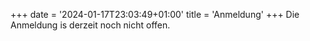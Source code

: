 +++
date = '2024-01-17T23:03:49+01:00'
title = 'Anmeldung'
+++
Die Anmeldung is derzeit noch nicht offen.
